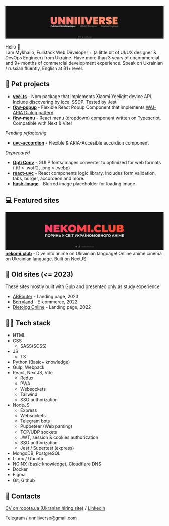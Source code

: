 ![hello](./hello.png)

Hello 👋 <br>
I am Mykhailo, Fullstack Web Developer + (a little bit of UI/UX designer & DevOps Engineer) from Ukraine. Have more than 3 years of uncommercial and 9+ months of commercial development experience. Speak on Ukrainian / russian fluently, English at B1+ level.

## 🐇 Pet projects
- [**yee-ts**](https://github.com/unniiiverse/yee-ts) - Npm package that implements Xiaomi Yeelight device API. Include discovering by local SSDP. Tested by Jest
- [**fkw-popup**](https://github.com/fullkekw/fkw-popup) - Flexible React Popup Component that implements [WAI-ARIA Dialog pattern](https://www.w3.org/WAI/ARIA/apg/patterns/dialog-modal/)
- [**fkw-menu**](https://github.com/fullkekw/fkw-menu) - React menu (dropdown) component written on Typescript. Compatible with Next & Vite!

*Pending refactoring*
- [**uvc-accordion**](https://github.com/unniiiverse/uvc-accordion) - Flexible & ARIA-Accesible accordion component

*Deprecated*
- [**Opti Conv**](https://github.com/unniiiverse/optiConv) - GULP fonts/images converter to optimized for web formats (.ttf > .woff2, .png > .webp)
- [**react-uvc**](https://github.com/unniiiverse/react-uvc) - React components logic library. Includes form validation, tabs, burger, accordeon and more.
- [**hash-image**](https://github.com/unniiiverse/hash-image) - Blurred image placeholder for loading image

## 💻 Featured sites
![nekomi.club](./featured-nekomi.jpg)
[**nekomi.club**](https://nekomi.club) - Dive into anime on Ukrainian language! Online anime cinema on Ukrainian language. Built on NextJS

## 👴 Old sites (<= 2023)
These sites mostly built with Gulp and presented only as study experience

- [ABRouter](https://github.com/unniiiverse/abrouter_up-23) - Landing page, 2023
- [Berryland](https://github.com/unniiiverse/berryland_up-22) - E-commerce, 2022
- [Dietolog Online](https://github.com/unniiiverse/dietologOnline_up-22) - Landing page, 2022

## 👨‍💻 Tech stack
+ HTML
+ CSS
  + SASS(SCSS)
+ JS
  + TS
+ Python (Basic+ knowledge)
+ Gulp, Webpack
+ React, NextJS, Vite
  + Redux
  + PWA
  + Websockets
  + Tailwind
  + SSO authorization
+ NodeJS
  + Express
  + Websockets
  + Telegram bots
  + Puppeteer (Web parsing)
  + TCP/UDP sockets
  + JWT, session & cookies authorization
  + SSO authorization
  + Jest / Supertest (express)
+ MongoDB, PostgreSQL
+ Linux / Ubuntu
+ NGINX (basic knowledge), Cloudflare DNS
+ Docker
+ Figma
+ Git, Github

## 📩 Contacts
[CV on robota.ua (Ukranian hiring site)](https://rabota.ua/ua/candidates/22371146) / [Linkedin](https://www.linkedin.com/in/unniiiverse/)

[Telegram](https://t.me/unniiiverse) / [unniiiverse@gmail.com](mailto:unniiiverse@gmail.com)
